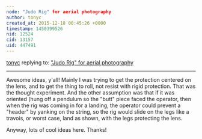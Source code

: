 ```yaml
---
node: "Judo Rig" for aerial photography
author: tonyc
created_at: 2015-12-18 00:45:26 +0000
timestamp: 1450399526
nid: 12524
cid: 13157
uid: 447491
---
```




[tonyc](../profile/tonyc) replying to: ["Judo Rig" for aerial photography](../notes/tonyc/12-17-2015/judo-rig-for-aerial-photography)

----
Awesome ideas, y'all!
Mainly I was trying to get the protection centered on the lens, and to get the thing to roll, not resist with rigid protection. That was the thought experiment. And the other assumption was that if it was oriented (hung off a pendulum so the "butt" piece faced the operator, then when the rig was coming in for a landing, the operator could prevent a "header" by yanking on the string, so the rig would slide on the legs like a travois, or worst case, land as shown, with the legs protecting the lens.

Anyway, lots of cool ideas here. Thanks!